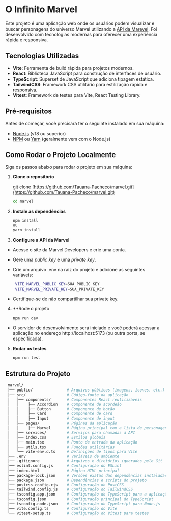 # O Infinito Marvel

Este projeto é uma aplicação web onde os usuários podem visualizar e buscar personagens do universo Marvel utilizando a [API da Marevel](https://developer.marvel.com/). Foi desenvolvido com tecnologias modernas para oferecer uma experiência rápida e responsiva.

## Tecnologias Utilizadas

- **Vite**: Ferramenta de build rápida para projetos modernos.
- **React**: Biblioteca JavaScript para construção de interfaces de usuário.
- **TypeScript**: Superset de JavaScript que adiciona tipagem estática.
- **TailwindCSS**: Framework CSS utilitário para estilização rápida e responsiva.
- **Vitest**: Framework de testes para Vite, React Testing Library.

## Pré-requisitos

Antes de começar, você precisará ter o seguinte instalado em sua máquina:

- [Node.js](https://nodejs.org/) (v18 ou superior)
- [NPM](https://www.npmjs.com/) ou [Yarn](https://yarnpkg.com/) (geralmente vem com o Node.js)

## Como Rodar o Projeto Localmente

Siga os passos abaixo para rodar o projeto em sua máquina:

1. **Clone o repositório**

   git clone [https://github.com/Tauana-Pacheco/marvel.git](https://github.com/Tauana-Pacheco/marvel.git)

   ```bash
   cd marvel
   ```

2. **Instale as dependências**

   ```bash
   npm install
   ou
   yarn install
   ```

3. **Configure a API da Marvel**

- Acesse o site da Marvel Developers e crie uma conta.
- Gere uma _public key_ e uma _private key_.
- Crie um arquivo .env na raiz do projeto e adicione as seguintes variáveis:

  ```bash
   VITE_MARVEL_PUBLIC_KEY=SUA_PUBLIC_KEY
   VITE_MARVEL_PRIVATE_KEY=SUA_PRIVATE_KEY
  ```

- Certifique-se de não compartilhar sua private key.

4. \*\*Rode o projeto

   ```bash
   npm run dev
   ```

- O servidor de desenvolvimento será iniciado e você poderá acessar a aplicação no endereço http://localhost:5173 (ou outra porta, se especificada).

5. **Rodar os testes**

   ```bash
   npm run test
   ```

## Estrutura do Projeto

```bash
 marvel/
 ├── public/               # Arquivos públicos (imagens, ícones, etc.)
 ├── src/                  # Código-fonte da aplicação
 │   ├── components/       # Componentes React reutilizáveis
 │   │    ├── Accordion    # Componente de acordeão
 │   │    ├── Button       # Componente de botão
 │   │    ├── Card         # Componente de card
 │   │    ├── Input        # Componente de input
 │   ├── pages/            # Páginas da aplicação
 │   │    ├── Marvel       # Página principal com a lista de personagens
 │   ├── services/         # Serviços para chamadas à API
 │   ├── index.css         # Estilos globais
 │   ├── main.tsx          # Ponto de entrada da aplicação
 │   ├── utils.tsx         # Funções utilitárias
 │   └── vite-env.d.ts     # Definições de tipos para Vite
 ├── .env                  # Variáveis de ambiente
 ├── .gitignore            # Arquivos e diretórios ignorados pelo Git
 ├── eslint.config.js      # Configuração do ESLint
 ├── index.html            # Página HTML principal
 ├── package-lock.json     # Versões exatas das dependências instaladas
 ├── package.json          # Dependências e scripts do projeto
 ├── postcss.config.cjs    # Configuração do PostCSS
 ├── tailwind.config.js    # Configuração do TailwindCSS
 ├── tsconfig.app.json     # Configuração do TypeScript para a aplicação
 ├── tsconfig.json         # Configuração principal do TypeScript
 ├── tsconfig.node.json    # Configuração do TypeScript para Node.js
 ├── vite.config.ts        # Configuração do Vite
 └── vitest-setup.ts       # Configuração do Vitest para testes
```
